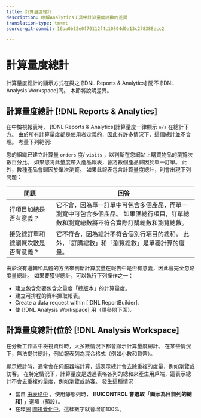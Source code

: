 ```yaml
---
title: 計算量度總計
description: 瞭解Analytics工具中計算量度總數的差異
translation-type: tm+mt
source-git-commit: 16ba0b12e0f70112f4c10804d0a13c278388ecc2

---
```



# 計算量度總計

計算量度總計的顯示方式在與之 [!DNL Reports & Analytics] 間不 [!DNL Analysis Workspace]同。 本節將說明差異。

## 計算量度總計 [!DNL Reports & Analytics]

在中檢視報表時， [!DNL Reports & Analytics]計算量度一律顯示 `n/a` 在總計下方。 由於所有計算量度都是使用者定義的，因此有許多情況下，這個總計並不合理。 考量下列範例:

您的組織已建立計算量 `orders` 度/ `visits` ，以判斷在您網站上購買物品的瀏覽次數百分比。 如果您將此量度帶入產品報表，會將數個產品歸因於單一訂單。 此外，數種產品會歸因於單次瀏覽。 如果此報表包含計算量度總計，則會出現下列問題：

| 問題 | 回答 |
|---|---|
| 行項目加總是否有意義？ | 它不會，因為單一訂單中可包含多個產品，而單一瀏覽中可包含多個產品。 如果匯總行項目，訂單總數和瀏覽總數將不符合實際訂購總數和瀏覽總數。 |
| 接受總訂單和總瀏覽次數是否有意義？ | 它不符合，因為總計不符合個別行項目的總和。 此外，「訂購總數」和「瀏覽總數」是單獨計算的度量。 |

由於沒有邏輯和具體的方法來判斷計算度量在報告中是否有意義，因此會完全忽略度量總計。 如果要獲得總計，可以執行下列操作之一：

* 建立包含您要包含之量度「總版本」的計算量度。
* 建立可排程的資料擷取報表。
* Create a data request within [!DNL ReportBuilder].
* 使 [!DNL Analysis Workspace] 用（請參閱下面）。

## 計算量度總計(位於 [!DNL Analysis Workspace]

在分析工作區中檢視資料時，大多數情況下都會顯示計算量度總計。 在某些情況下，無法提供總計，例如報表列為混合格式（例如小數和貨幣）。

顯示總計時，通常會在伺服器端計算，這表示總計會去除重複的度量，例如瀏覽或訪客。 在特定情況下，計算量度是透過表格各列的總和來產生用戶端，這表示總計不會去重複的量度，例如瀏覽或訪客。 發生這種情況：

* 當自 [由表格中](/help/analyze/analysis-workspace/build-workspace-project/column-row-settings/manual-vs-dynamic-rows.md) ，使用靜態列時， **[!UICONTROL 會選取「顯示為目前列的總和]** 」選項（預設）。
* 在環圈 [圖視覺化中](/help/analyze/analysis-workspace/visualizations/donut.md)，這樣數字就會增加100%。
